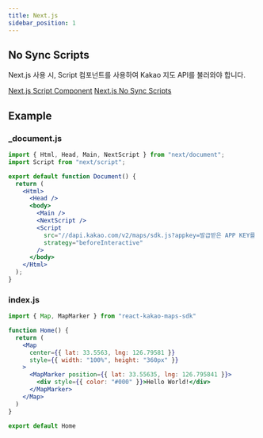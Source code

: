 ```yaml
---
title: Next.js
sidebar_position: 1
---
```


## No Sync Scripts

Next.js 사용 시, Script 컴포넌트를 사용하여 Kakao 지도 API를 불러와야 합니다.

[Next.js Script Component](https://nextjs.org/docs/basic-features/script)
[Next.js No Sync Scripts](https://nextjs.org/docs/messages/no-sync-scripts)

## Example

### \_document.js

```jsx
import { Html, Head, Main, NextScript } from "next/document";
import Script from "next/script";

export default function Document() {
  return (
    <Html>
      <Head />
      <body>
        <Main />
        <NextScript />
        <Script
          src="//dapi.kakao.com/v2/maps/sdk.js?appkey=발급받은 APP KEY를 넣으시면 됩니다.&libraries=services,clusterer&autoload=false"
          strategy="beforeInteractive"
        />
      </body>
    </Html>
  );
}

```

### index.js

```jsx
import { Map, MapMarker } from "react-kakao-maps-sdk"

function Home() {
  return (
    <Map
      center={{ lat: 33.5563, lng: 126.79581 }}
      style={{ width: "100%", height: "360px" }}
    >
      <MapMarker position={{ lat: 33.55635, lng: 126.795841 }}>
        <div style={{ color: "#000" }}>Hello World!</div>
      </MapMarker>
    </Map>
  )
}

export default Home
```
